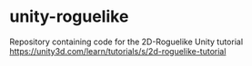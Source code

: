 # unity-roguelike
Repository containing code for the 2D-Roguelike Unity tutorial https://unity3d.com/learn/tutorials/s/2d-roguelike-tutorial
